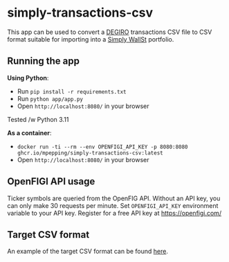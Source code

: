 # simply-transactions-csv

This app can be used to convert a [DEGIRO](https://www.degiro.nl) transactions CSV file to CSV format suitable for importing into a [Simply WallSt](https://simplywall.st/) portfolio.

## Running the app

**Using Python**:

* Run `pip install -r requirements.txt`
* Run `python app/app.py`
* Open `http://localhost:8080/` in your browser

Tested /w Python 3.11

**As a container**:

* `docker run -ti --rm --env OPENFIGI_API_KEY -p 8080:8080 ghcr.io/mpepping/simply-transactions-csv:latest`
* Open `http://localhost:8080/` in your browser

## OpenFIGI API usage

Ticker symbols are queried from the OpenFIG API. Without an API key, you can only make 30 requests per minute.
Set `OPENFIGI_API_KEY` environment variable to your API key. Register for a free API key at <https://openfigi.com/>

## Target CSV format

An example of the target CSV format can be found [here](https://legacy.simplywall.st/documents/Simply%20Wall%20St%20-%20Example%20Import%20transactions.csv).

